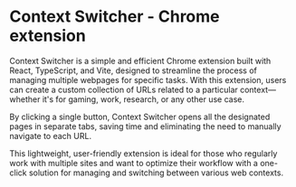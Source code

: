 # Context Switcher - Chrome extension

Context Switcher is a simple and efficient Chrome extension built with React, TypeScript, and Vite, designed to streamline the process of managing multiple webpages for specific tasks. With this extension, users can create a custom collection of URLs related to a particular context—whether it's for gaming, work, research, or any other use case.

By clicking a single button, Context Switcher opens all the designated pages in separate tabs, saving time and eliminating the need to manually navigate to each URL. 

This lightweight, user-friendly extension is ideal for those who regularly work with multiple sites and want to optimize their workflow with a one-click solution for managing and switching between various web contexts.
